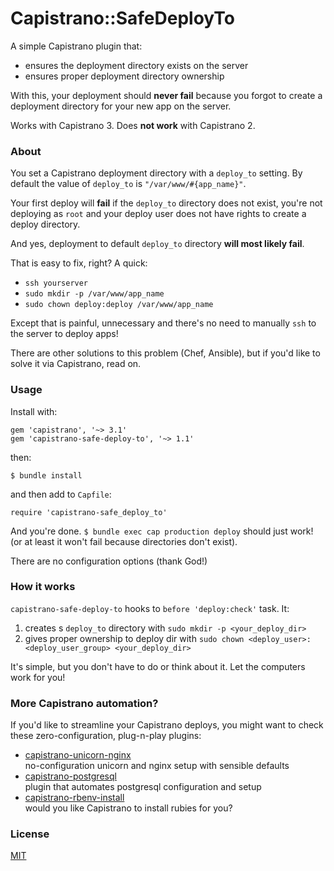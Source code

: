 # Capistrano::SafeDeployTo

A simple Capistrano plugin that:
- ensures the deployment directory exists on the server
- ensures proper deployment directory ownership

With this, your deployment should **never fail** because you forgot to create a
deployment directory for your new app on the server.

Works with Capistrano 3. Does **not work** with Capistrano 2.

### About

You set a Capistrano deployment directory with a `deploy_to` setting. By default
the value of `deploy_to` is `"/var/www/#{app_name}"`.

Your first deploy will **fail** if the `deploy_to` directory does not exist,
you're not deploying as `root` and your deploy user does not have rights to
create a deploy directory.

And yes, deployment to default `deploy_to` directory **will most likely fail**.

That is easy to fix, right? A quick:
- `ssh yourserver`
- `sudo mkdir -p /var/www/app_name`
- `sudo chown deploy:deploy /var/www/app_name`

Except that is painful, unnecessary and there's no need to manually `ssh` to the
server to deploy apps!

There are other solutions to this problem (Chef, Ansible), but if you'd like to
solve it via Capistrano, read on.

### Usage

Install with:

    gem 'capistrano', '~> 3.1'
    gem 'capistrano-safe-deploy-to', '~> 1.1'

then:

    $ bundle install

and then add to `Capfile`:

    require 'capistrano-safe_deploy_to'

And you're done. `$ bundle exec cap production deploy` should just work!
(or at least it won't fail because directories don't exist).

There are no configuration options (thank God!)

### How it works

`capistrano-safe-deploy-to` hooks to `before 'deploy:check'` task. It:

1. creates s `deploy_to` directory with `sudo mkdir -p <your_deploy_dir>`
2. gives proper ownership to deploy dir with
`sudo chown <deploy_user>:<deploy_user_group> <your_deploy_dir>`

It's simple, but you don't have to do or think about it. Let the computers
work for you!

### More Capistrano automation?

If you'd like to streamline your Capistrano deploys, you might want to check
these zero-configuration, plug-n-play plugins:

- [capistrano-unicorn-nginx](https://github.com/bruno-/capistrano-unicorn-nginx)<br/>
no-configuration unicorn and nginx setup with sensible defaults
- [capistrano-postgresql](https://github.com/bruno-/capistrano-postgresql)<br/>
plugin that automates postgresql configuration and setup
- [capistrano-rbenv-install](https://github.com/bruno-/capistrano-rbenv-install)<br/>
would you like Capistrano to install rubies for you?

### License

[MIT](LICENSE.md)
